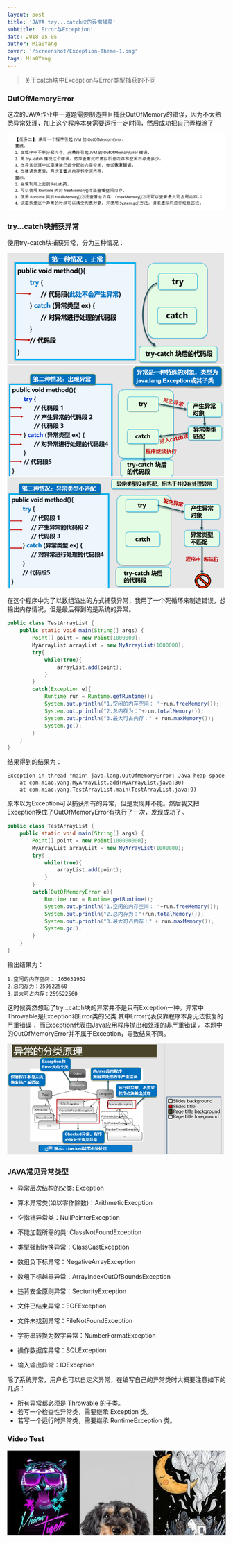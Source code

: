 ```yaml
---
layout: post
title: 'JAVA try...catch块的异常捕获'
subtitle: 'Error与Exception'
date: 2018-05-05
author: Mia0Yang
cover: '/screenshot/Exception-Theme-1.png'
tags: Mia0Yang
---
```


> 关于catch块中Exception与Error类型捕获的不同

### OutOfMemoryError

这次的JAVA作业中一道题需要制造并且捕获OutOfMemory的错误，因为不太熟悉异常处理，加上这个程序本身需要运行一定时间，然后成功把自己弄糊涂了

![avatar](/screenshot/Exception-Task2.png)

### try...catch块捕获异常

使用try-catch块捕获异常，分为三种情况：

<img src="/screenshot/Exception-Task2-01.png" width=500 height=256 />
<img src="/screenshot/Exception-Task2-02.png" width=500 height=256 />
<img src="/screenshot/Exception-Task2-03.png" width=500 height=256 />

在这个程序中为了以数组溢出的方式捕获异常，我用了一个死循环来制造错误，想输出内存情况，但是最后得到的是系统的异常。

```java
public class TestArrayList {
	public static void main(String[] args) {
		Point[] point = new Point[1000000];
		MyArrayList arrayList = new MyArrayList(1000000);
		try{
			while(true){
				arrayList.add(point);
			}
		}
		catch(Exception e){
			Runtime run = Runtime.getRuntime();
			System.out.println("1.空闲的内存空间： "+run.freeMemory());
			System.out.println("2.总内存为："+run.totalMemory());
			System.out.println("3.最大可占内存：" + run.maxMemory());
			System.gc();
		}
	}
}
```
结果得到的结果为：
```
Exception in thread "main" java.lang.OutOfMemoryError: Java heap space
	at com.miao.yang.MyArrayList.add(MyArrayList.java:30)
	at com.miao.yang.TestArrayList.main(TestArrayList.java:9)

```

原本以为Exception可以捕获所有的异常，但是发现并不能。然后我又把Exception换成了OutOfMemoryError有执行了一次，发现成功了。

```java
public class TestArrayList {
	public static void main(String[] args) {
		Point[] point = new Point[100000000];
		MyArrayList arrayList = new MyArrayList(1000000);
		try{
			while(true){
				arrayList.add(point);
			}
		}
		catch(OutOfMemoryError e){
			Runtime run = Runtime.getRuntime();
			System.out.println("1.空闲的内存空间： "+run.freeMemory());
			System.out.println("2.总内存为："+run.totalMemory());
			System.out.println("3.最大可占内存：" + run.maxMemory());
			System.gc();
		}
	}
}
```

输出结果为：
```
1.空闲的内存空间： 165631952
2.总内存为：259522560
3.最大可占内存：259522560
```

这时候突然想起了try...catch块的异常并不是只有Exception一种。异常中Throwable是Exception和Error类的父类.其中Error代表仅靠程序本身无法恢复的严重错误 ，而Exception代表由Java应用程序抛出和处理的非严重错误 。本题中的OutOfMemoryError并不属于Exception，导致结果不同。


<img src="/screenshot/Exception-Task2-04.png" width=500 height=256 />


### JAVA常见异常类型

* 异常层次结构的父类: Exception 

* 算术异常类(如以零作除数)：ArithmeticExecption

* 空指针异常类：NullPointerException

* 不能加载所需的类: ClassNotFoundException

* 类型强制转换异常：ClassCastException

* 数组负下标异常：NegativeArrayException

* 数组下标越界异常：ArrayIndexOutOfBoundsException

* 违背安全原则异常：SecturityException

* 文件已结束异常：EOFException

* 文件未找到异常：FileNotFoundException

* 字符串转换为数字异常：NumberFormatException

* 操作数据库异常：SQLException

* 输入输出异常：IOException

除了系统异常，用户也可以自定义异常，在编写自己的异常类时大概要注意如下的几点：
* 所有异常都必须是 Throwable 的子类。
* 若写一个检查性异常类，需要继承 Exception 类。
* 若写一个运行时异常类，需要继承 RuntimeException 类。



### Video Test

<img src="/screenshot/Exception-Theme-2.png"></iframe>